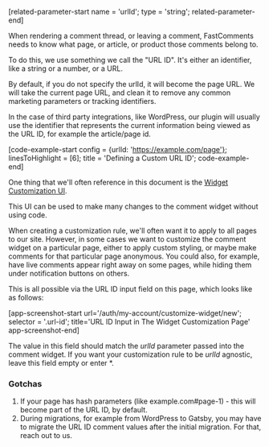 [related-parameter-start name = 'urlId'; type = 'string'; related-parameter-end]

When rendering a comment thread, or leaving a comment, FastComments needs to know what page, or article, or product
those comments belong to.

To do this, we use something we call the "URL ID". It's either an identifier, like a string or a number, or a URL.

By default, if you do not specify the urlId, it will become the page URL. We will take the current page URL, and clean it to remove
any common marketing parameters or tracking identifiers.

In the case of third party integrations, like WordPress, our plugin will usually use the identifier that represents the current information being viewed as
the URL ID, for example the article/page id.

[code-example-start config = {urlId: 'https://example.com/page'}; linesToHighlight = [6]; title = 'Defining a Custom URL ID'; code-example-end]

One thing that we'll often reference in this document is the <a href="https://fastcomments.com/auth/my-account/customize-widget/new">Widget Customization UI</a>.

This UI can be used to make many changes to the comment widget without using code.

When creating a customization rule, we'll often want it to apply to all pages to our site. However, in some cases we want to customize the comment widget
on a particular page, either to apply custom styling, or maybe make comments for that particular page anonymous. You could also, for example, have live comments
appear right away on some pages, while hiding them under notification buttons on others.

This is all possible via the URL ID input field on this page, which looks like as follows:

[app-screenshot-start url='/auth/my-account/customize-widget/new'; selector = '.url-id'; title='URL ID Input in The Widget Customization Page' app-screenshot-end]

The value in this field should match the *urlId* parameter passed into the comment widget. If you want your customization rule to be *urlId* agnostic, leave this field empty or enter *.

### Gotchas

1. If your page has hash parameters (like example.com#page-1) - this will become part of the URL ID, by default.
2. During migrations, for example from WordPress to Gatsby, you may have to migrate the URL ID comment values after the initial migration. For that, reach out to us.
